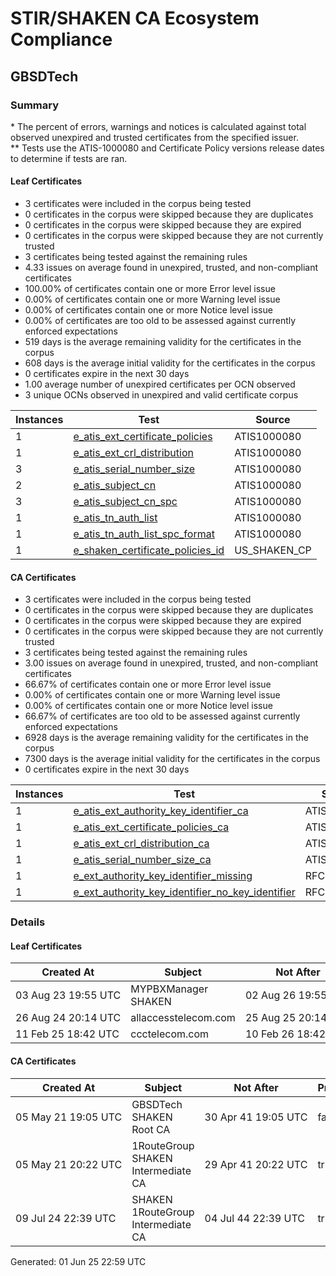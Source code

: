 # STIR/SHAKEN CA Ecosystem Compliance

## GBSDTech

### Summary

\* The percent of errors, warnings and notices is calculated against total observed unexpired and trusted certificates from the specified issuer.\
\*\* Tests use the ATIS-1000080 and Certificate Policy versions release dates to determine if tests are ran.

#### Leaf Certificates

- 3 certificates were included in the corpus being tested
- 0 certificates in the corpus were skipped because they are duplicates
- 0 certificates in the corpus were skipped because they are expired
- 0 certificates in the corpus were skipped because they are not currently trusted
- 3 certificates being tested against the remaining rules
- 4.33 issues on average found in unexpired, trusted, and non-compliant certificates
- 100.00% of certificates contain one or more Error level issue
- 0.00% of certificates contain one or more Warning level issue
- 0.00% of certificates contain one or more Notice level issue
- 0.00% of certificates are too old to be assessed against currently enforced expectations
- 519 days is the average remaining validity for the certificates in the corpus
- 608 days is the average initial validity for the certificates in the corpus
- 0 certificates expire in the next 30 days
- 1.00 average number of unexpired certificates per OCN observed
- 3 unique OCNs observed in unexpired and valid certificate corpus

| Instances | Test | Source |
|-----------|------|--------|
| 1 | [e_atis_ext_certificate_policies](ISSUES/e_atis_ext_certificate_policies/README.md) | ATIS1000080 |
| 1 | [e_atis_ext_crl_distribution](ISSUES/e_atis_ext_crl_distribution/README.md) | ATIS1000080 |
| 3 | [e_atis_serial_number_size](ISSUES/e_atis_serial_number_size/README.md) | ATIS1000080 |
| 2 | [e_atis_subject_cn](ISSUES/e_atis_subject_cn/README.md) | ATIS1000080 |
| 3 | [e_atis_subject_cn_spc](ISSUES/e_atis_subject_cn_spc/README.md) | ATIS1000080 |
| 1 | [e_atis_tn_auth_list](ISSUES/e_atis_tn_auth_list/README.md) | ATIS1000080 |
| 1 | [e_atis_tn_auth_list_spc_format](ISSUES/e_atis_tn_auth_list_spc_format/README.md) | ATIS1000080 |
| 1 | [e_shaken_certificate_policies_id](ISSUES/e_shaken_certificate_policies_id/README.md) | US_SHAKEN_CP |

#### CA Certificates

- 3 certificates were included in the corpus being tested
- 0 certificates in the corpus were skipped because they are duplicates
- 0 certificates in the corpus were skipped because they are expired
- 0 certificates in the corpus were skipped because they are not currently trusted
- 3 certificates being tested against the remaining rules
- 3.00 issues on average found in unexpired, trusted, and non-compliant certificates
- 66.67% of certificates contain one or more Error level issue
- 0.00% of certificates contain one or more Warning level issue
- 0.00% of certificates contain one or more Notice level issue
- 66.67% of certificates are too old to be assessed against currently enforced expectations
- 6928 days is the average remaining validity for the certificates in the corpus
- 7300 days is the average initial validity for the certificates in the corpus
- 0 certificates expire in the next 30 days

| Instances | Test | Source |
|-----------|------|--------|
| 1 | [e_atis_ext_authority_key_identifier_ca](ISSUES/e_atis_ext_authority_key_identifier_ca/README.md) | ATIS1000080 |
| 1 | [e_atis_ext_certificate_policies_ca](ISSUES/e_atis_ext_certificate_policies_ca/README.md) | ATIS1000080 |
| 1 | [e_atis_ext_crl_distribution_ca](ISSUES/e_atis_ext_crl_distribution_ca/README.md) | ATIS1000080 |
| 1 | [e_atis_serial_number_size_ca](ISSUES/e_atis_serial_number_size_ca/README.md) | ATIS1000080 |
| 1 | [e_ext_authority_key_identifier_missing](ISSUES/e_ext_authority_key_identifier_missing/README.md) | RFC5280 |
| 1 | [e_ext_authority_key_identifier_no_key_identifier](ISSUES/e_ext_authority_key_identifier_no_key_identifier/README.md) | RFC5280 |

### Details

#### Leaf Certificates

| Created At | Subject | Not After | Problems | Link |
|------------|---------|-----------|----------|------|
| 03&#160;Aug&#160;23&#160;19:55&#160;UTC | MYPBXManager SHAKEN | 02&#160;Aug&#160;26&#160;19:55&#160;UTC | true | [view](CERTS/ea5813855308274fae05fdcae622a159efa47cde2ccf87a9cdf09d9ef43d93f2/README.md) |
| 26&#160;Aug&#160;24&#160;20:14&#160;UTC | allaccesstelecom.com | 25&#160;Aug&#160;25&#160;20:14&#160;UTC | true | [view](CERTS/474b1c6c0e37b3ac6ac6e812a849b99ec02d055f3fad9bad7817e57ad88d150a/README.md) |
| 11&#160;Feb&#160;25&#160;18:42&#160;UTC | ccctelecom.com | 10&#160;Feb&#160;26&#160;18:42&#160;UTC | true | [view](CERTS/7ed6c39c5ac9266fe9fcc9b777f7231de3c57af2fa94edc9073ce13a2b61ff99/README.md) |

#### CA Certificates

| Created At | Subject | Not After | Problems | Link |
|------------|---------|-----------|----------|------|
| 05&#160;May&#160;21&#160;19:05&#160;UTC | GBSDTech SHAKEN Root CA | 30&#160;Apr&#160;41&#160;19:05&#160;UTC | false | [view](CERTS/6d2bee73a01c1c9fe92273ff8ba56e0c870b7b901cbebcc9e12226fc109e1af9/README.md) |
| 05&#160;May&#160;21&#160;20:22&#160;UTC | 1RouteGroup SHAKEN Intermediate CA | 29&#160;Apr&#160;41&#160;20:22&#160;UTC | true | [view](CERTS/99e9a67644a30ebc33ecc9aa8df6335524d49a4691164e357c5d2406b58a578e/README.md) |
| 09&#160;Jul&#160;24&#160;22:39&#160;UTC | SHAKEN 1RouteGroup Intermediate CA | 04&#160;Jul&#160;44&#160;22:39&#160;UTC | true | [view](CERTS/7dea6c98003ca7bd868598f4b62b7be016f5cad5542e8fd95150225d1accf9cf/README.md) |


Generated: 01 Jun 25 22:59 UTC